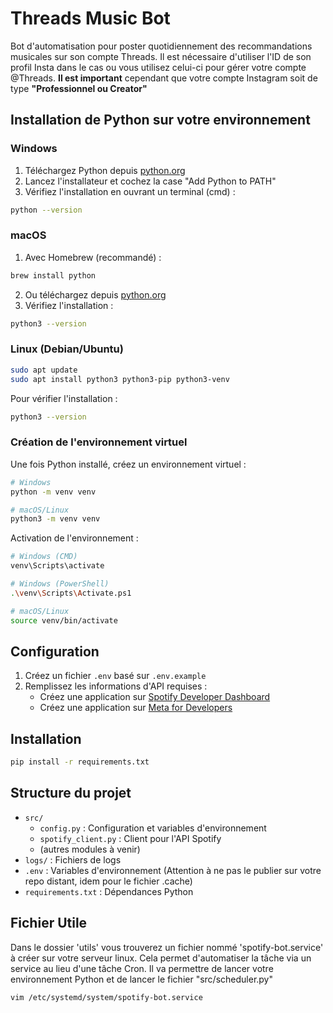 # Threads Music Bot

Bot d'automatisation pour poster quotidiennement des recommandations musicales sur son compte Threads.
Il est nécessaire d'utiliser l'ID de son profil Insta dans le cas ou vous utilisez celui-ci pour gérer votre compte @Threads. **Il est important** cependant que votre compte Instagram soit de type **"Professionnel ou Creator"**

## Installation de Python sur votre environnement

### Windows
1. Téléchargez Python depuis [python.org](https://www.python.org/downloads/)
2. Lancez l'installateur et cochez la case "Add Python to PATH"
3. Vérifiez l'installation en ouvrant un terminal (cmd) :
```bash
python --version
```

### macOS
1. Avec Homebrew (recommandé) :
```bash
brew install python
```
2. Ou téléchargez depuis [python.org](https://www.python.org/downloads/)
3. Vérifiez l'installation :
```bash
python3 --version
```

### Linux (Debian/Ubuntu)
```bash
sudo apt update
sudo apt install python3 python3-pip python3-venv
```

Pour vérifier l'installation :
```bash
python3 --version
```

### Création de l'environnement virtuel
Une fois Python installé, créez un environnement virtuel :

```bash
# Windows
python -m venv venv

# macOS/Linux
python3 -m venv venv
```

Activation de l'environnement :
```bash
# Windows (CMD)
venv\Scripts\activate

# Windows (PowerShell)
.\venv\Scripts\Activate.ps1

# macOS/Linux
source venv/bin/activate
```

## Configuration

1. Créez un fichier `.env` basé sur `.env.example`
2. Remplissez les informations d'API requises :
   - Créez une application sur [Spotify Developer Dashboard](https://developer.spotify.com/dashboard)
   - Créez une application sur [Meta for Developers](https://developers.facebook.com)

## Installation

```bash
pip install -r requirements.txt
```

## Structure du projet

- `src/`
  - `config.py` : Configuration et variables d'environnement
  - `spotify_client.py` : Client pour l'API Spotify
  - (autres modules à venir)
- `logs/` : Fichiers de logs
- `.env` : Variables d'environnement (Attention à ne pas le publier sur votre repo distant, idem pour le fichier .cache)
- `requirements.txt` : Dépendances Python

## Fichier Utile

Dans le dossier 'utils' vous trouverez un fichier nommé 'spotify-bot.service' à créer sur votre serveur linux. Cela permet d'automatiser la tâche via un service au lieu d'une tâche Cron. Il va permettre de lancer votre environnement Python et de lancer le fichier "src/scheduler.py"
```bash
vim /etc/systemd/system/spotify-bot.service
```